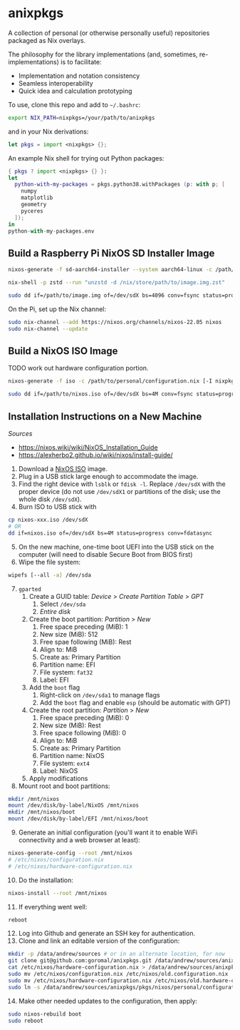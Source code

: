 # anixpkgs

A collection of personal (or otherwise personally useful) repositories packaged as Nix overlays.

The philosophy for the library implementations (and, sometimes, re-implementations) is to facilitate:

- Implementation and notation consistency
- Seamless interoperability
- Quick idea and calculation prototyping

To use, clone this repo and add to `~/.bashrc`:

```bash
export NIX_PATH=nixpkgs=/your/path/to/anixpkgs
```

and in your Nix derivations:

```nix
let pkgs = import <nixpkgs> {};
```
An example Nix shell for trying out Python packages:

```nix
{ pkgs ? import <nixpkgs> {} }:
let
  python-with-my-packages = pkgs.python38.withPackages (p: with p; [
    numpy
    matplotlib
    geometry
    pyceres
  ]);
in
python-with-my-packages.env
```

## Build a Raspberry Pi NixOS SD Installer Image

```bash
nixos-generate -f sd-aarch64-installer --system aarch64-linux -c /path/to/rpi/config.nix [-I nixpkgs=/path/to/alternative/nixpkgs]
```

```bash
nix-shell -p zstd --run "unzstd -d /nix/store/path/to/image.img.zst"
```

```bash
sudo dd if=/path/to/image.img of=/dev/sdX bs=4096 conv=fsync status=progress
```

On the Pi, set up the Nix channel:

```bash
sudo nix-channel --add https://nixos.org/channels/nixos-22.05 nixos
sudo nix-channel --update
```

## Build a NixOS ISO Image

TODO work out hardware configuration portion.

```bash
nixos-generate -f iso -c /path/to/personal/configuration.nix [-I nixpkgs=/path/to/alternative/nixpkgs]
```

```bash
sudo dd if=/path/to/nixos.iso of=/dev/sdX bs=4M conv=fsync status=progress
```

## Installation Instructions on a New Machine

*Sources*

- https://nixos.wiki/wiki/NixOS_Installation_Guide
- https://alexherbo2.github.io/wiki/nixos/install-guide/

1. Download a [NixOS ISO](https://nixos.org/nixos/download.html) image.
2. Plug in a USB stick large enough to accommodate the image.
3. Find the right device with `lsblk` or `fdisk -l`. Replace `/dev/sdX` with the proper device (do not use `/dev/sdX1` or partitions of the disk; use the whole disk `/dev/sdX`).
4. Burn ISO to USB stick with 
```bash
cp nixos-xxx.iso /dev/sdX
# OR
dd if=nixos.iso of=/dev/sdX bs=4M status=progress conv=fdatasync
```
5. On the new machine, one-time boot UEFI into the USB stick on the computer (will need to disable Secure Boot from BIOS first)
6. Wipe the file system: 
```bash
wipefs [--all -a] /dev/sda
```
7. `gparted`
   1. Create a GUID table: *Device* > *Create Partition Table* > *GPT*
      1. Select `/dev/sda`
      2. *Entire disk*
   2. Create the boot partition: *Partition* > *New*
      1. Free space preceding (MiB): 1
      2. New size (MiB): 512
      3. Free spae following (MiB): Rest
      4. Align to: MiB
      5. Create as: Primary Partition
      6. Partition name: EFI
      7. File system: `fat32`
      8. Label: EFI
   3. Add the `boot` flag
      1. Right-click on `/dev/sda1` to manage flags
      2. Add the `boot` flag and enable `esp` (should be automatic with GPT)
   4. Create the root partition: *Partition* > *New*
      1. Free space preceding (MiB): 0
      2. New size (MiB): Rest
      3. Free space following (MiB): 0
      4. Align to: MiB
      5. Create as: Primary Partition
      6. Partition name: NixOS
      7. File system: `ext4`
      8. Label: NixOS
   5. Apply modifications
8. Mount root and boot partitions:
```bash
mkdir /mnt/nixos
mount /dev/disk/by-label/NixOS /mnt/nixos
mkdir /mnt/nixos/boot
mount /dev/disk/by-label/EFI /mnt/nixos/boot
```
9. Generate an initial configuration (you'll want it to enable WiFi connectivity and a web browser at least):
```bash
nixos-generate-config --root /mnt/nixos
# /etc/nixos/configuration.nix
# /etc/nixos/hardware-configuration.nix
```
10. Do the installation:
```bash
nixos-install --root /mnt/nixos
```
11. If everything went well:
```bash
reboot
```
12. Log into Github and generate an SSH key for authentication.
13. Clone and link an editable version of the configuration:
```bash
mkdir -p /data/andrew/sources # or in an alternate location, for now
git clone git@github.com:goromal/anixpkgs.git /data/andrew/sources/anixpkgs
cat /etc/nixos/hardware-configuration.nix > /data/andrew/sources/anixpkgs/pkgs/nixos/personal/[hardware-configuration.nix] # update link/headings in configuration.nix
sudo mv /etc/nixos/configuration.nix /etc/nixos/old.configuration.nix
sudo mv /etc/nixos/hardware-configuration.nix /etc/nixos/old.hardware-configuration.nix
sudo ln -s /data/andrew/sources/anixpkgs/pkgs/nixos/personal/configuration.nix /etc/nixos/configuration.nix
```
14. Make other needed updates to the configuration, then apply:
```bash
sudo nixos-rebuild boot
sudo reboot
```
